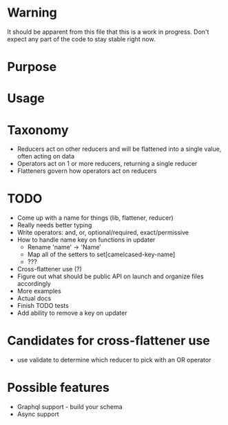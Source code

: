 # Warning
It should be apparent from this file that this is a work in progress. Don't expect any part of the code to stay stable right now.

# Purpose
# Usage

# Taxonomy
* Reducers act on other reducers and will be flattened into a single value, often acting on data
* Operators act on 1 or more reducers, returning a single reducer
* Flatteners govern how operators act on reducers

# TODO
* Come up with a name for things (lib, flattener, reducer)
* Really needs better typing
* Write operators: and, or, optional/required, exact/permissive
* How to handle name key on functions in updater
  * Rename 'name' -> 'Name'
  * Map all of the setters to set[camelcased-key-name]
  * ???
* Cross-flattener use (?)
* Figure out what should be public API on launch and organize files accordingly
* More examples
* Actual docs
* Finish TODO tests
* Add ability to remove a key on updater

# Candidates for cross-flattener use
* use validate to determine which reducer to pick with an OR operator

# Possible features
* Graphql support - build your schema
* Async support

